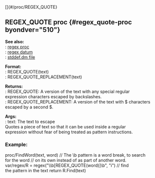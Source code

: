 []{#/proc/REGEX_QUOTE}    
## REGEX_QUOTE proc {#regex_quote-proc byondver="510"}    
**See also:**    
:   [regex proc](/ref/proc/regex.md)    
:   [regex datum](/ref/regex.md)    
:   [stddef.dm file](/ref/%7B%7Bappendix%7D%7D/stddef%2edm.md)    
<!-- -->    
**Format:**    
:   REGEX_QUOTE(text)    
:   REGEX_QUOTE_REPLACEMENT(text)    
<!-- -->    
**Returns:**    
:   REGEX_QUOTE: A version of the text with any special regular    
    expression characters escaped by backslashes.    
:   REGEX_QUOTE_REPLACEMENT: A version of the text with \$ characters    
    escaped by a second \$.    
<!-- -->    
**Args:**    
:   text: The text to escape    
Quotes a piece of text so that it can be used inside a regular    
expression without fear of being treated as pattern instructions.    
### Example:    
proc/FindWord(text, word) // The \\b pattern is a word break, to search    
for the word // on its own instead of as part of another word.    
var/regex/R = regex(\"\\\\b\[REGEX_QUOTE(word)\]\\b\", \"i\") // find    
the pattern in the text return R.Find(text)  